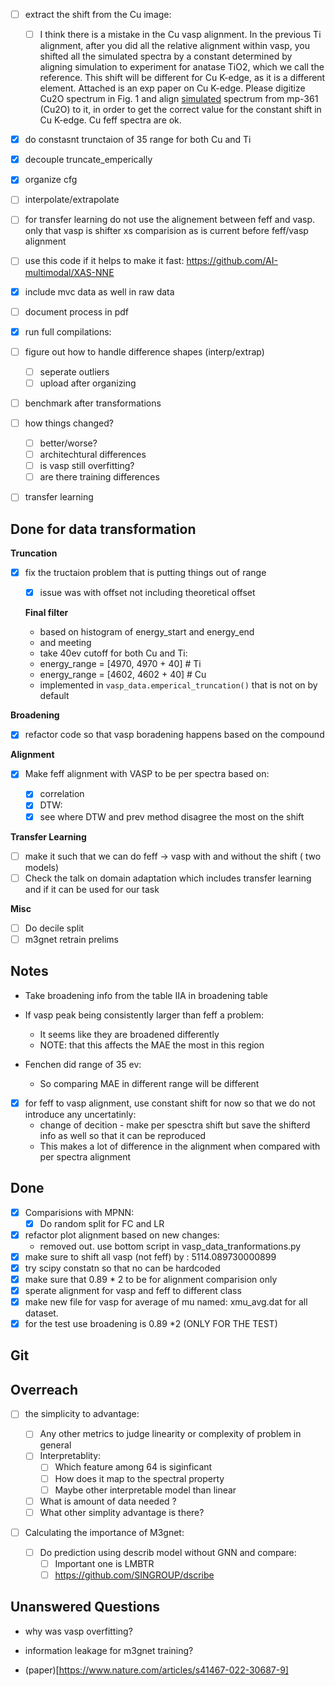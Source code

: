 - [ ] extract the shift from the Cu image:
  - [ ] I think there is a mistake in the Cu vasp alignment. In the previous Ti
        alignment, after you did all the relative alignment within vasp, you
        shifted all the simulated spectra by a constant determined by aligning
        simulation to experiment for anatase TiO2, which we call the reference.
        This shift will be different for Cu K-edge, as it is a different
        element. Attached is an exp paper on Cu K-edge. Please digitize Cu2O
        spectrum in Fig. 1 and align [simulated](simulated) spectrum from
        mp-361 (Cu2O) to it, in order to get the correct value for the constant
        shift in Cu K-edge. Cu feff spectra are ok.
- [x] do constasnt trunctaion of 35 range for both Cu and Ti
- [x] decouple truncate_emperically
- [x] organize cfg 
- [ ] interpolate/extrapolate
- [ ] for transfer learning do not use the alignement between feff and vasp.
      only that vasp is shifter xs comparision as is current before feff/vasp
      alignment
- [ ] use this code if it helps to make it fast:
      https://github.com/AI-multimodal/XAS-NNE
- [x] include mvc data as well in raw data

- [ ] document process in pdf
- [x] run full compilations:
- [ ] figure out how to handle difference shapes (interp/extrap)
  - [ ] seperate outliers
  - [ ] upload after organizing
- [ ] benchmark after transformations
- [ ] how things changed?
  - [ ] better/worse?
  - [ ] architechtural differences
  - [ ] is vasp still overfitting?
  - [ ] are there training differences
- [ ] transfer learning

## Done for data transformation

**Truncation**

- [x] fix the tructaion problem that is putting things out of range

  - [x] issue was with offset not including theoretical offset

  **Final filter**

  - based on histogram of energy_start and energy_end
  - and meeting
  - take 40ev cutoff for both Cu and Ti:
  - energy_range = [4970, 4970 + 40] # Ti
  - energy_range = [4602, 4602 + 40] # Cu
  - implemented in `vasp_data.emperical_truncation()` that is not on by default

**Broadening**

- [x] refactor code so that vasp boradening happens based on the compound

**Alignment**

- [x] Make feff alignment with VASP to be per spectra based on:

  - [x] correlation
  - [x] DTW:
  - [x] see where DTW and prev method disagree the most on the shift

**Transfer Learning**

- [ ] make it such that we can do feff -> vasp with and without the shift ( two
      models)
- [ ] Check the talk on domain adaptation which includes transfer learning and
      if it can be used for our task

**Misc**

- [ ] Do decile split
- [ ] m3gnet retrain prelims

## Notes

- Take broadening info from the table IIA in broadening table

- If vasp peak being consistently larger than feff a problem:

  - It seems like they are broadened differently
  - NOTE: that this affects the MAE the most in this region

- Fenchen did range of 35 ev:

  - So comparing MAE in different range will be different

- [x] for feff to vasp alignment, use constant shift for now so that we do not
      introduce any uncertatinly:
  - change of decition - make per spesctra shift but save the shifterd info as well so that it can be reproduced
  - This makes a lot of difference in the alignment when compared with per
    spectra alignment

## Done

- [x] Comparisions with MPNN:
  - [x] Do random split for FC and LR
- [x] refactor plot alignment based on new changes:
  - removed out. use bottom script in vasp_data_tranformations.py
- [x] make sure to shift all vasp (not feff) by : 5114.089730000899
- [x] try scipy constatn so that no can be hardcoded
- [x] make sure that 0.89 \* 2 to be for alignment comparision only
- [x] sperate alignment for vasp and feff to different class
- [x] make new file for vasp for average of mu named: xmu_avg.dat for all dataset.
- [x] for the test use broadening is 0.89 \*2 (ONLY FOR THE TEST)

## Git

## Overreach

- [ ] the simplicity to advantage:

  - [ ] Any other metrics to judge linearity or complexity of problem in general
  - [ ] Interpretablity:
    - [ ] Which feature among 64 is siginficant
    - [ ] How does it map to the spectral property
    - [ ] Maybe other interpretable model than linear
  - [ ] What is amount of data needed ?
  - [ ] What other simplity advantage is there?

- [ ] Calculating the importance of M3gnet:
  - [ ] Do prediction using describ model without GNN and compare:
    - [ ] Important one is LMBTR
    - [ ] https://github.com/SINGROUP/dscribe

## Unanswered Questions

- why was vasp overfitting?
- information leakage for m3gnet training?

- (paper)[https://www.nature.com/articles/s41467-022-30687-9]

